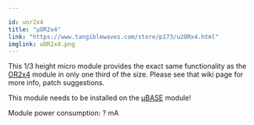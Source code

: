 ```yaml
---

id: uor2x4
title: "µOR2x4"
link: "https://www.tangiblewaves.com/store/p173/u2ORx4.html"
imglink: uOR2x4.png
---
```





This 1/3 height micro module provides the exact same functionality as the [OR2x4](https://wiki.aemodular.com/pmwiki.php/AeManual/OR2x4) module in only one third of the size. Please see that wiki page for more info, patch suggestions.

This module needs to be installed on the [µBASE](https://wiki.aemodular.com/pmwiki.php/AeManual/UBASE) module!

Module power consumption: ? mA





